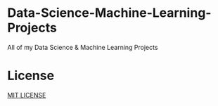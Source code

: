 # Data-Science-Machine-Learning-Projects
All of my Data Science &amp; Machine Learning Projects 

# License

[MIT LICENSE](LICENSE)
